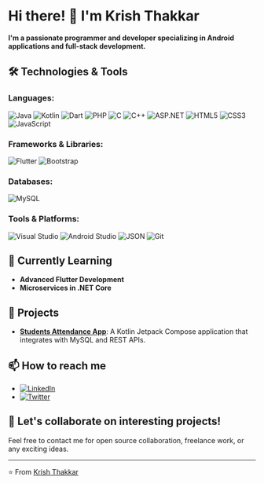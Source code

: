 # Hi there! 👋 I'm Krish Thakkar

**I'm a passionate programmer and developer specializing in Android applications and full-stack development.**

## 🛠 Technologies & Tools

### Languages:
![Java](https://img.shields.io/badge/Java-%23ED8B00.svg?style=for-the-badge&logo=java&logoColor=white)
![Kotlin](https://img.shields.io/badge/Kotlin-%230095D5.svg?style=for-the-badge&logo=kotlin&logoColor=white)
![Dart](https://img.shields.io/badge/Dart-%230175C2.svg?style=for-the-badge&logo=dart&logoColor=white)
![PHP](https://img.shields.io/badge/PHP-%23777BB4.svg?style=for-the-badge&logo=php&logoColor=white)
![C](https://img.shields.io/badge/C-%2300599C.svg?style=for-the-badge&logo=c&logoColor=white)
![C++](https://img.shields.io/badge/C%2B%2B-%2300599C.svg?style=for-the-badge&logo=c%2B%2B&logoColor=white)
![ASP.NET](https://img.shields.io/badge/ASP.NET-%235C2D91.svg?style=for-the-badge&logo=dotnet&logoColor=white)
![HTML5](https://img.shields.io/badge/HTML5-%23E34F26.svg?style=for-the-badge&logo=html5&logoColor=white)
![CSS3](https://img.shields.io/badge/CSS3-%231572B6.svg?style=for-the-badge&logo=css3&logoColor=white)
![JavaScript](https://img.shields.io/badge/JavaScript-%23F7DF1E.svg?style=for-the-badge&logo=javascript&logoColor=black)

### Frameworks & Libraries:
![Flutter](https://img.shields.io/badge/Flutter-%2302569B.svg?style=for-the-badge&logo=flutter&logoColor=white)
![Bootstrap](https://img.shields.io/badge/Bootstrap-%23563D7C.svg?style=for-the-badge&logo=bootstrap&logoColor=white)

### Databases:
![MySQL](https://img.shields.io/badge/MySQL-%2300f.svg?style=for-the-badge&logo=mysql&logoColor=white)

### Tools & Platforms:
![Visual Studio](https://img.shields.io/badge/Visual%20Studio-%235C2D91.svg?style=for-the-badge&logo=visual-studio&logoColor=white)
![Android Studio](https://img.shields.io/badge/Android%20Studio-%233DDC84.svg?style=for-the-badge&logo=android-studio&logoColor=white)
![JSON](https://img.shields.io/badge/JSON-%23000000.svg?style=for-the-badge&logo=json&logoColor=white)
![Git](https://img.shields.io/badge/Git-%23F05033.svg?style=for-the-badge&logo=git&logoColor=white)

## 🌱 Currently Learning
- **Advanced Flutter Development**
- **Microservices in .NET Core**

## 🚀 Projects
- **[Students Attendance App](#)**: A Kotlin Jetpack Compose application that integrates with MySQL and REST APIs.

## 📫 How to reach me
- [![LinkedIn](https://img.shields.io/badge/LinkedIn-%230A66C2.svg?style=for-the-badge&logo=linkedin&logoColor=white)](https://www.linkedin.com/in/thakkar-krish-7726452aa/)
- [![Twitter](https://img.shields.io/badge/Twitter-%231DA1F2.svg?style=for-the-badge&logo=twitter&logoColor=white)](https://x.com/ThakkarKrish6)

## 🤔 Let's collaborate on interesting projects!
Feel free to contact me for open source collaboration, freelance work, or any exciting ideas.

---
⭐️ From [Krish Thakkar](https://github.com/IAmKrishThakkar)

